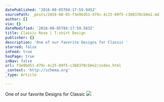 ```yaml
---
datePublished: '2016-08-05T04:17:59.945Z'
sourcePath: _posts/2016-08-05-f3e9bd51-d79c-4c25-89f5-c368370cb0e2.md
author: []
via: {}
dateModified: '2016-08-05T04:17:59.583Z'
title: Classic Rose | T-shirt Design
publisher: {}
description: 'One of our favorite Designs for Classic '
starred: false
inFeed: true
hasPage: true
inNav: false
url: f3e9bd51-d79c-4c25-89f5-c368370cb0e2/index.html
_context: 'http://schema.org'
_type: Article

---
```

One of our favorite Designs for Classic ![](https://the-grid-user-content.s3-us-west-2.amazonaws.com/ac898dc9-6980-4e0e-878c-27f85cc43d99.jpg)